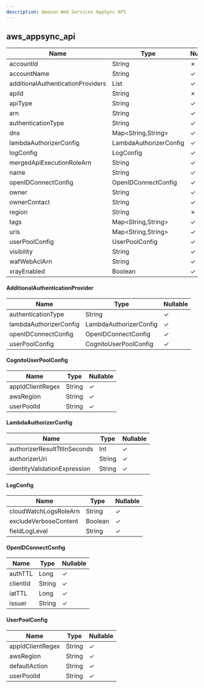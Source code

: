 ```yaml
---
description: Amazon Web Services AppSync API
---
```

aws_appsync_api
---------------

| **Name**                          | **Type**                               | **Nullable** |
| --------------------------------- | -------------------------------------- | ------------ |
| accountId                         | String                                 | &cross;      |
| accountName                       | String                                 | &check;      |
| additionalAuthenticationProviders | List<AdditionalAuthenticationProvider> | &check;      |
| apiId                             | String                                 | &cross;      |
| apiType                           | String                                 | &check;      |
| arn                               | String                                 | &check;      |
| authenticationType                | String                                 | &check;      |
| dns                               | Map<String,String>                     | &check;      |
| lambdaAuthorizerConfig            | LambdaAuthorizerConfig                 | &check;      |
| logConfig                         | LogConfig                              | &check;      |
| mergedApiExecutionRoleArn         | String                                 | &check;      |
| name                              | String                                 | &check;      |
| openIDConnectConfig               | OpenIDConnectConfig                    | &check;      |
| owner                             | String                                 | &check;      |
| ownerContact                      | String                                 | &check;      |
| region                            | String                                 | &cross;      |
| tags                              | Map<String,String>                     | &check;      |
| uris                              | Map<String,String>                     | &check;      |
| userPoolConfig                    | UserPoolConfig                         | &check;      |
| visibility                        | String                                 | &check;      |
| wafWebAclArn                      | String                                 | &check;      |
| xrayEnabled                       | Boolean                                | &check;      |

#### AdditionalAuthenticationProvider
| **Name**               | **Type**               | **Nullable** |
| ---------------------- | ---------------------- | ------------ |
| authenticationType     | String                 | &check;      |
| lambdaAuthorizerConfig | LambdaAuthorizerConfig | &check;      |
| openIDConnectConfig    | OpenIDConnectConfig    | &check;      |
| userPoolConfig         | CognitoUserPoolConfig  | &check;      |

#### CognitoUserPoolConfig
| **Name**         | **Type** | **Nullable** |
| ---------------- | -------- | ------------ |
| appIdClientRegex | String   | &check;      |
| awsRegion        | String   | &check;      |
| userPoolId       | String   | &check;      |

#### LambdaAuthorizerConfig
| **Name**                     | **Type** | **Nullable** |
| ---------------------------- | -------- | ------------ |
| authorizerResultTtlInSeconds | Int      | &check;      |
| authorizerUri                | String   | &check;      |
| identityValidationExpression | String   | &check;      |

#### LogConfig
| **Name**              | **Type** | **Nullable** |
| --------------------- | -------- | ------------ |
| cloudWatchLogsRoleArn | String   | &check;      |
| excludeVerboseContent | Boolean  | &check;      |
| fieldLogLevel         | String   | &check;      |

#### OpenIDConnectConfig
| **Name** | **Type** | **Nullable** |
| -------- | -------- | ------------ |
| authTTL  | Long     | &check;      |
| clientId | String   | &check;      |
| iatTTL   | Long     | &check;      |
| issuer   | String   | &check;      |

#### UserPoolConfig
| **Name**         | **Type** | **Nullable** |
| ---------------- | -------- | ------------ |
| appIdClientRegex | String   | &check;      |
| awsRegion        | String   | &check;      |
| defaultAction    | String   | &check;      |
| userPoolId       | String   | &check;      |
